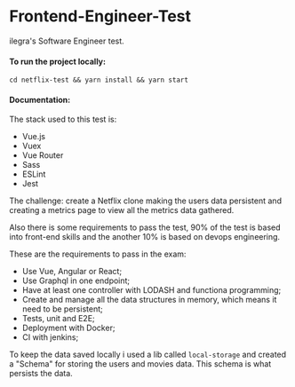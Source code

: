 # Frontend-Engineer-Test
ilegra's Software Engineer test.

#### To run the project locally:
`cd netflix-test && yarn install && yarn start`

#### Documentation:

<p>
The stack used to this test is:
  <ul>
    <li>Vue.js</li>
    <li>Vuex</li>
    <li>Vue Router</li>
    <li>Sass</li>
    <li>ESLint</li>
    <li>Jest</li>
  </ul>
The challenge: create a Netflix clone making the users data persistent and creating a metrics page to view all the metrics data gathered.

Also there is some requirements to pass the test, 90% of the test is based into front-end skills and the another 10% is based on devops engineering. 

These are the requirements to pass in the exam:
  <ul>
    <li>Use Vue, Angular or React;</li>
    <li>Use Graphql in one endpoint;</li>
    <li>Have at least one controller with LODASH and functiona programming;</li>
    <li>Create and manage all the data structures in memory, which means it need to be persistent;</li>
    <li>Tests, unit and E2E;</li>
    <li>Deployment with Docker;</li>
    <li>CI with jenkins;</li>
  </ul>

To keep the data saved locally i used a lib called `local-storage` and created a "Schema" for storing the users and movies data.
This schema is what persists the data. 
</p>
